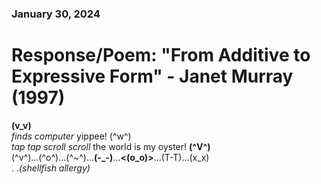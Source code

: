 ### January 30, 2024  
# Response/Poem: "From Additive to Expressive Form" - Janet Murray (1997)  



**(v_v)**   
*finds computer* yippee! (^w^)  
*tap tap scroll scroll* the world is my oyster! **(^V^)**          
(^v^)...(^o^)...(^~^)...**(-_-)**...**<(o_o)>**...(T-T)...(x_x)          
.                                                .*(shellfish allergy)*    


